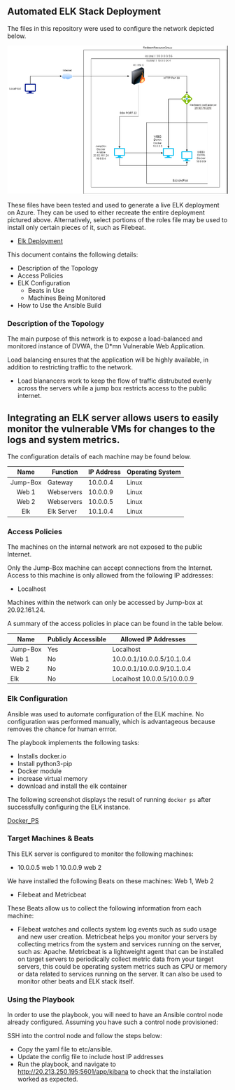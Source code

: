## Automated ELK Stack Deployment

The files in this repository were used to configure the network depicted below. 

![Network Diagram](https://github.com/stephen1288/Projects/blob/main/Diagrams/Cloud%20Security.PNG)

These files have been tested and used to generate a live ELK deployment on Azure. They can be used to either recreate the entire deployment pictured above. Alternatively, select portions of the roles file may be used to install only certain pieces of it, such as Filebeat.

  - [Elk Deployment](stephen1288/Projects/Ansible/install-elk.yml) 

This document contains the following details:
- Description of the Topology
- Access Policies
- ELK Configuration
  - Beats in Use
  - Machines Being Monitored
- How to Use the Ansible Build


### Description of the Topology

The main purpose of this network is to expose a load-balanced and monitored instance of DVWA, the D*mn Vulnerable Web Application.

Load balancing ensures that the application will be highly available, in addition to restricting traffic to the network.
- Load blanancers work to keep the flow of traffic distrubuted evenly across the servers while a jump box restricts access to the public internet.

Integrating an ELK server allows users to easily monitor the vulnerable VMs for changes to the logs and system metrics.
- 


The configuration details of each machine may be found below.


|   Name   | Function   | IP Address | Operating System |
|:--------:|------------|------------|------------------|
| Jump-Box | Gateway    | 10.0.0.4   | Linux            |
| Web 1    | Webservers | 10.0.0.9   | Linux            |
| Web 2    | Webservers | 10.0.0.5   | Linux            |
| Elk      | Elk Server | 10.1.0.4   | Linux            |

### Access Policies

The machines on the internal network are not exposed to the public Internet. 

Only the Jump-Box machine can accept connections from the Internet. Access to this machine is only allowed from the following IP addresses:
- Localhost

Machines within the network can only be accessed by Jump-box at 20.92.161.24.


A summary of the access policies in place can be found in the table below.

| Name     | Publicly Accessible | Allowed IP Addresses        |
|----------|---------------------|-----------------------------|
| Jump-Box | Yes                 | Localhost                   |
| Web 1    | No                  | 10.0.0.1/10.0.0.5/10.1.0.4  |
| WEb 2    | No                  | 10.0.0.1/10.0.0.9/10.1.0.4  |
| Elk      | No                  | Localhost 10.0.0.5/10.0.0.9 |


### Elk Configuration

Ansible was used to automate configuration of the ELK machine. No configuration was performed manually, which is advantageous because removes the chance for human errror.

The playbook implements the following tasks:
- Installs docker.io
- Install python3-pip
- Docker module
- increase virtual memory
- download and install the elk container 

The following screenshot displays the result of running `docker ps` after successfully configuring the ELK instance.

[Docker_PS](Projects/Ansible/Docker_PS.png)

### Target Machines & Beats
This ELK server is configured to monitor the following machines:
- 10.0.0.5 web 1
  10.0.0.9 web 2

We have installed the following Beats on these machines: Web 1, Web 2
- Filebeat and Metricbeat

These Beats allow us to collect the following information from each machine:
- Filebeat watches and collects system log events such as sudo usage and new user creation. Metricbeat helps you monitor your servers by collecting metrics from the system and services running on the server, such as: Apache. Metricbeat is a lightweight agent that can be installed on target servers to periodically collect metric data from your target servers, this could be operating system metrics such as CPU or memory or data related to services running on the server. It can also be used to monitor other beats and ELK stack itself.

### Using the Playbook
In order to use the playbook, you will need to have an Ansible control node already configured. Assuming you have such a control node provisioned: 

SSH into the control node and follow the steps below:
- Copy the yaml file to etc/ansible.
- Update the config file to include host IP addresses
- Run the playbook, and navigate to http://20.213.250.195:5601/app/kibana to check that the installation worked as expected.


